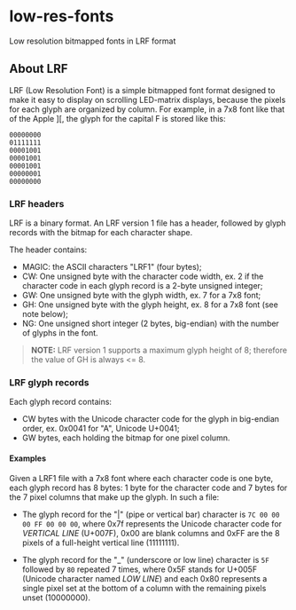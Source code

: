 # low-res-fonts
Low resolution bitmapped fonts in LRF format

## About LRF

LRF (Low Resolution Font) is a simple bitmapped font format designed to make it easy to display on scrolling LED-matrix displays, because the pixels for each glyph are organized by column. For example, in a 7x8 font like that of the Apple ][, the glyph for the capital F is stored like this:

```
00000000
01111111
00001001
00001001
00001001
00000001
00000000
```

### LRF headers

LRF is a binary format. An LRF version 1 file has a header, followed by glyph records with the bitmap for each character shape.

The header contains:

- MAGIC: the ASCII characters "LRF1" (four bytes);
- CW: One unsigned byte with the character code width, ex. 2 if the character code in each glyph record is a 2-byte unsigned integer;
- GW: One unsigned byte with the glyph width, ex. 7 for a 7x8 font;
- GH: One unsigned byte with the glyph height, ex. 8 for a 7x8 font (see note below);
- NG: One unsigned short integer (2 bytes, big-endian) with the number of glyphs in the font.

> **NOTE:** LRF version 1 supports a maximum glyph height of 8;
> therefore the value of GH is always <= 8.

### LRF glyph records

Each glyph record contains:

- CW bytes with the Unicode character code for the glyph in big-endian order, ex. 0x0041 for "A", Unicode U+0041;
- GW bytes, each holding the bitmap for one pixel column.

#### Examples

Given a LRF1 file with a 7x8 font where each character code is one byte, each glyph record has 8 bytes: 1 byte for the character code and 7 bytes for the 7 pixel columns that make up the glyph. In such a file:

- The glyph record for the "|" (pipe or vertical bar) character is `7C 00 00 00 FF 00 00 00`, where 0x7f represents the Unicode character code for _VERTICAL LINE_ (U+007F), 0x00 are blank columns and 0xFF are the 8 pixels of a full-height vertical line (11111111).

- The glyph record for the "\_" (underscore or low line) character is `5F` followed by `80` repeated 7 times, where 0x5F stands for U+005F (Unicode character named _LOW LINE_) and each 0x80 represents a single pixel set at the bottom of a column with the remaining pixels unset (10000000).
